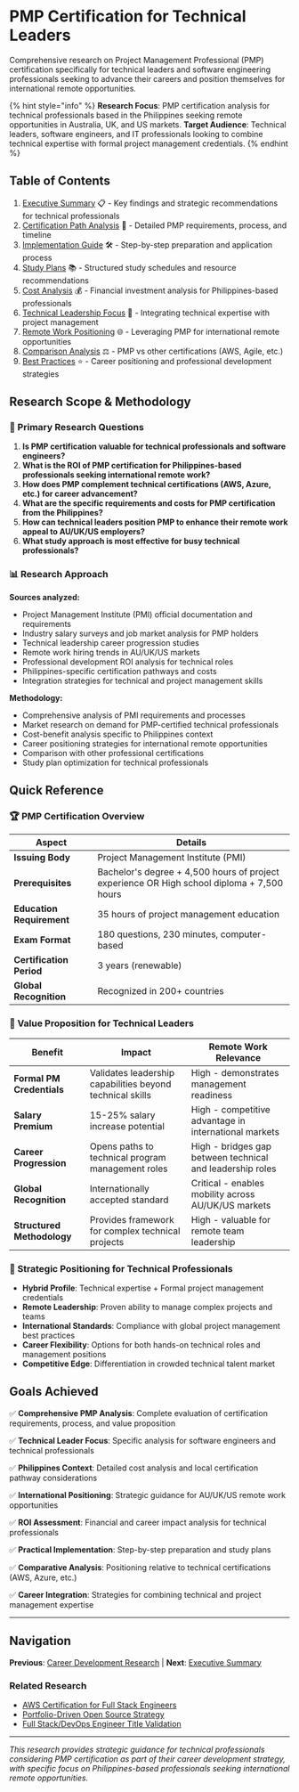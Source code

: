 # PMP Certification for Technical Leaders

Comprehensive research on Project Management Professional (PMP) certification specifically for technical leaders and software engineering professionals seeking to advance their careers and position themselves for international remote opportunities.

{% hint style="info" %}
**Research Focus**: PMP certification analysis for technical professionals based in the Philippines seeking remote opportunities in Australia, UK, and US markets.
**Target Audience**: Technical leaders, software engineers, and IT professionals looking to combine technical expertise with formal project management credentials.
{% endhint %}

## Table of Contents

1. [Executive Summary](./executive-summary.md) 📋 - Key findings and strategic recommendations for technical professionals
2. [Certification Path Analysis](./certification-path-analysis.md) 🎯 - Detailed PMP requirements, process, and timeline
3. [Implementation Guide](./implementation-guide.md) 🛠️ - Step-by-step preparation and application process
4. [Study Plans](./study-plans.md) 📚 - Structured study schedules and resource recommendations
5. [Cost Analysis](./cost-analysis.md) 💰 - Financial investment analysis for Philippines-based professionals
6. [Technical Leadership Focus](./technical-leadership-focus.md) 👥 - Integrating technical expertise with project management
7. [Remote Work Positioning](./remote-work-positioning.md) 🌐 - Leveraging PMP for international remote opportunities
8. [Comparison Analysis](./comparison-analysis.md) ⚖️ - PMP vs other certifications (AWS, Agile, etc.)
9. [Best Practices](./best-practices.md) ⭐ - Career positioning and professional development strategies

## Research Scope & Methodology

### 🎯 Primary Research Questions

1. **Is PMP certification valuable for technical professionals and software engineers?**
2. **What is the ROI of PMP certification for Philippines-based professionals seeking international remote work?**
3. **How does PMP complement technical certifications (AWS, Azure, etc.) for career advancement?**
4. **What are the specific requirements and costs for PMP certification from the Philippines?**
5. **How can technical leaders position PMP to enhance their remote work appeal to AU/UK/US employers?**
6. **What study approach is most effective for busy technical professionals?**

### 📊 Research Approach

**Sources analyzed:**
- Project Management Institute (PMI) official documentation and requirements
- Industry salary surveys and job market analysis for PMP holders
- Technical leadership career progression studies
- Remote work hiring trends in AU/UK/US markets
- Professional development ROI analysis for technical roles
- Philippines-specific certification pathways and costs
- Integration strategies for technical and project management skills

**Methodology:**
- Comprehensive analysis of PMI requirements and processes
- Market research on demand for PMP-certified technical professionals
- Cost-benefit analysis specific to Philippines context
- Career positioning strategies for international remote opportunities
- Comparison with other professional certifications
- Study plan optimization for technical professionals

## Quick Reference

### 🏆 PMP Certification Overview

| **Aspect** | **Details** |
|------------|-------------|
| **Issuing Body** | Project Management Institute (PMI) |
| **Prerequisites** | Bachelor's degree + 4,500 hours of project experience OR High school diploma + 7,500 hours |
| **Education Requirement** | 35 hours of project management education |
| **Exam Format** | 180 questions, 230 minutes, computer-based |
| **Certification Period** | 3 years (renewable) |
| **Global Recognition** | Recognized in 200+ countries |

### 💼 Value Proposition for Technical Leaders

| **Benefit** | **Impact** | **Remote Work Relevance** |
|-------------|------------|---------------------------|
| **Formal PM Credentials** | Validates leadership capabilities beyond technical skills | High - demonstrates management readiness |
| **Salary Premium** | 15-25% salary increase potential | High - competitive advantage in international markets |
| **Career Progression** | Opens paths to technical program management roles | High - bridges gap between technical and leadership roles |
| **Global Recognition** | Internationally accepted standard | Critical - enables mobility across AU/UK/US markets |
| **Structured Methodology** | Provides framework for complex technical projects | High - valuable for remote team leadership |

### 🎯 Strategic Positioning for Technical Professionals

- **Hybrid Profile**: Technical expertise + Formal project management credentials
- **Remote Leadership**: Proven ability to manage complex projects and teams
- **International Standards**: Compliance with global project management best practices
- **Career Flexibility**: Options for both hands-on technical roles and management positions
- **Competitive Edge**: Differentiation in crowded technical talent market

## Goals Achieved

✅ **Comprehensive PMP Analysis**: Complete evaluation of certification requirements, process, and value proposition

✅ **Technical Leader Focus**: Specific analysis for software engineers and technical professionals

✅ **Philippines Context**: Detailed cost analysis and local certification pathway considerations

✅ **International Positioning**: Strategic guidance for AU/UK/US remote work opportunities

✅ **ROI Assessment**: Financial and career impact analysis for technical professionals

✅ **Practical Implementation**: Step-by-step preparation and study plans

✅ **Comparative Analysis**: Positioning relative to technical certifications (AWS, Azure, etc.)

✅ **Career Integration**: Strategies for combining technical and project management expertise

---

## Navigation

**Previous**: [Career Development Research](../README.md) | **Next**: [Executive Summary](./executive-summary.md)

### Related Research
- [AWS Certification for Full Stack Engineers](../aws-certification-fullstack-devops/README.md)
- [Portfolio-Driven Open Source Strategy](../portfolio-driven-open-source-strategy/README.md)
- [Full Stack/DevOps Engineer Title Validation](../fullstack-devops-engineer-title-validation/README.md)

---

*This research provides strategic guidance for technical professionals considering PMP certification as part of their career development strategy, with specific focus on Philippines-based professionals seeking international remote opportunities.*